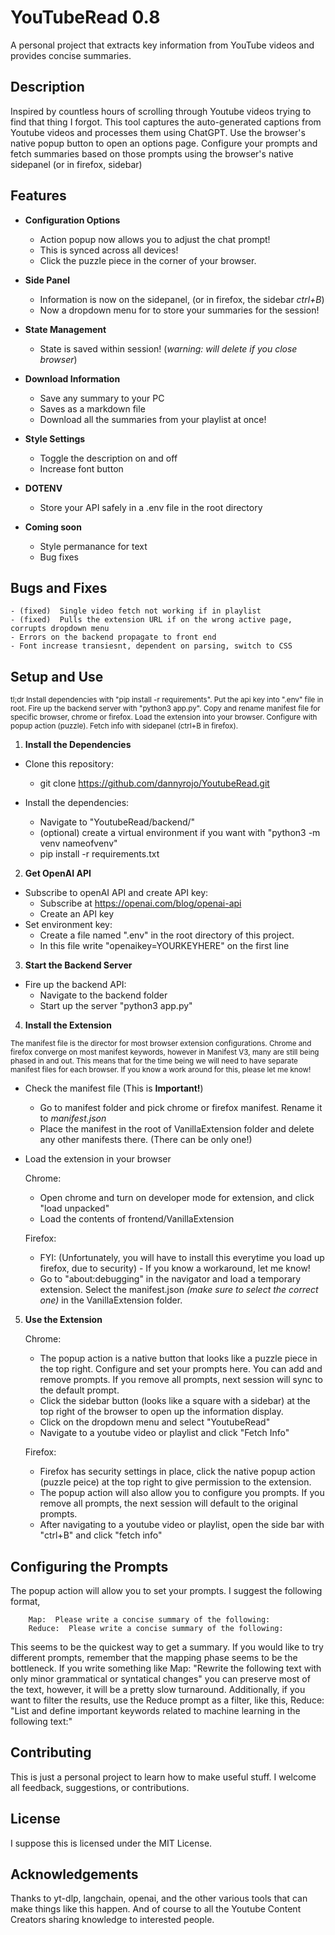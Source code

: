 # YouTubeRead 0.8

A personal project that extracts key information from YouTube videos and provides concise summaries.

## Description

Inspired by countless hours of scrolling through Youtube videos trying to find that thing I forgot.  This tool captures the auto-generated captions from Youtube videos and processes them using ChatGPT.  Use the browser's native popup button to open an options page.  Configure your prompts and fetch summaries based on those prompts using the browser's native sidepanel (or in firefox, sidebar)

## Features

- **Configuration Options**
    - Action popup now allows you to adjust the chat prompt!  
    - This is synced across all devices!
    - Click the puzzle piece in the corner of your browser.

- **Side Panel** 
    - Information is now on the sidepanel, (or in firefox, the sidebar *ctrl+B*)
    - Now a dropdown menu for to store your summaries for the session!

- **State Management**
    - State is saved within session! (*warning: will delete if you close browser*)  

- **Download Information**
    - Save any summary to your PC
    - Saves as a markdown file
    - Download all the summaries from your playlist at once!
   
- **Style Settings**
    - Toggle the description on and off
    - Increase font button

- **DOTENV**
    - Store your API safely in a .env file in the root directory

- **Coming soon**
    - Style permanance for text
    - Bug fixes
    
## Bugs and Fixes
    - (fixed)  Single video fetch not working if in playlist
    - (fixed)  Pulls the extension URL if on the wrong active page, corrupts dropdown menu
    - Errors on the backend propagate to front end
    - Font increase transiesnt, dependent on parsing, switch to CSS

## Setup and Use  

<sub>tl;dr Install dependencies with "pip install -r requirements". Put the api key into ".env" file in root.  Fire up the backend server with "python3 app.py". Copy and rename manifest file for specific browser, chrome or firefox. Load the extension into your browser. Configure with popup action (puzzle).  Fetch info with sidepanel (ctrl+B in firefox).</sub>

1.   **Install the Dependencies**

- Clone this repository:
    - git clone https://github.com/dannyrojo/YoutubeRead.git

- Install the dependencies:
    - Navigate to "YoutubeRead/backend/"
    - (optional) create a virtual environment if you want with "python3 -m venv nameofvenv"
    - pip install -r requirements.txt 

2.   **Get OpenAI API**

- Subscribe to openAI API and create API key:
    - Subscribe at https://openai.com/blog/openai-api
    - Create an API key
- Set environment key:
    - Create a file named ".env" in the root directory of this project.  
    - In this file write "openaikey=YOURKEYHERE" on the first line

3.   **Start the Backend Server**

-  Fire up the backend API:
    - Navigate to the backend folder 
    - Start up the server "python3 app.py"

4.  **Install the Extension**

<sub>The manifest file is the director for most browser extension configurations.  Chrome and firefox converge on most manifest keywords, however in Manifest V3, many are still being phased in and out.  This means that for the time being we will need to have separate manifest files for each browser.  If you know a work around for this, please let me know!</sub>

- Check the manifest file (This is **Important!**) 
    - Go to manifest folder and pick chrome or firefox manifest.  Rename it to *manifest.json* 
    - Place the manifest in the root of VanillaExtension folder and delete any other manifests there. (There can be only one!)

- Load the extension in your browser  
        
    Chrome:
    - Open chrome and turn on developer mode for extension, and click "load unpacked"
    - Load the contents of frontend/VanillaExtension

    Firefox:  
    - FYI: (Unfortunately, you will have to install this everytime you load up firefox, due to security) - If you know a workaround, let me know!
    - Go to "about:debugging" in the navigator and load a temporary extension.   Select the manifest.json *(make sure to select the correct one)* in the VanillaExtension folder.
    
5.  **Use the Extension**

    Chrome: 
    - The popup action is a native button that looks like a puzzle piece in the top right.  Configure and set your prompts here.  You can add and remove prompts.  If you remove all prompts, next session will sync to the default prompt.   
    - Click the sidebar button (looks like a square with a sidebar) at the top right of the browser to open up the information display.
    - Click on the dropdown menu and select "YoutubeRead"
    - Navigate to a youtube video or playlist and click "Fetch Info"


    Firefox:
    - Firefox has security settings in place, click the native popup action (puzzle peice) at the top right to give permission to the extension.
    - The popup action will also allow you to configure you prompts.  If you remove all prompts, the next session will default to the original prompts.
    - After navigating to a youtube video or playlist, open the side bar with "ctrl+B" and click "fetch info"

## Configuring the Prompts

The popup action will allow you to set your prompts.  I suggest the following format,

        Map:  Please write a concise summary of the following:
        Reduce:  Please write a concise summary of the following:

This seems to be the quickest way to get a summary. If you would like to try different prompts, remember that the mapping phase seems to be the bottleneck.  If you write something like Map: "Rewrite the following text with only minor grammatical or syntatical changes" you can preserve most of the text, however, it will be a pretty slow turnaround.  Additionally, if you want to filter the results, use the Reduce prompt as a filter, like this, Reduce: "List and define important keywords related to machine learning in the following text:"

## Contributing

This is just a personal project to learn how to make useful stuff.  I welcome all feedback, suggestions, or contributions.

## License

I suppose this is licensed under the MIT License.

## Acknowledgements

Thanks to yt-dlp, langchain, openai, and the other various tools that can make things like this happen.  And of course to all the Youtube Content Creators sharing knowledge to interested people.  